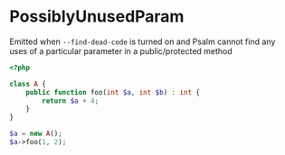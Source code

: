 # PossiblyUnusedParam

Emitted when `--find-dead-code` is turned on and Psalm cannot find any uses of a particular parameter in a public/protected method

```php
<?php

class A {
    public function foo(int $a, int $b) : int {
        return $a + 4;
    }
}

$a = new A();
$a->foo(1, 2);
```
